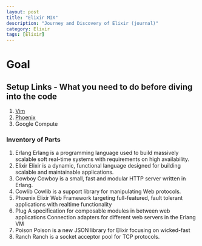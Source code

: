 ```yaml
---
layout: post
title: "Elixir MIX"
description: "Journey and Discovery of Elixir (journal)"
category: Elixir 
tags: [Elixir]
---
```

# Goal

## Setup Links - What you need to do before diving into the code
1. [Vim](http://rustamserg.com/?p=171)
2. [Phoenix](http://www.phoenixframework.org/)
3. Google Compute 

### Inventory of Parts
1. Erlang Erlang is a programming language used to build massively scalable soft real-time systems with requirements on high availability. 
2. Elixir Elixir is a dynamic, functional language designed for building scalable and maintainable applications.
3. Cowboy Cowboy is a small, fast and modular HTTP server written in Erlang.
4. Cowlib Cowlib is a support library for manipulating Web protocols.
5. Phoenix Elixir Web Framework targeting full-featured, fault tolerant applications with realtime functionality
6. Plug A specification for composable modules in between web applications Connection adapters for different web servers in the Erlang VM 
7. Poison Poison is a new JSON library for Elixir focusing on wicked-fast
8. Ranch Ranch is a socket acceptor pool for TCP protocols.
